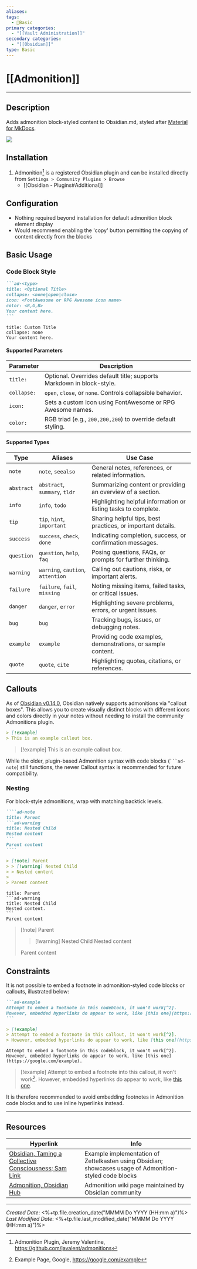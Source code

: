 ```yaml
---
aliases:
tags:
  - 📝Basic
primary categories:
  - "[[Vault Administration]]"
secondary categories:
  - "[[Obsidian]]"
type: Basic
---
```

# [[Admonition]]

***

## Description

Adds admonition block-styled content to Obsidian.md, styled after [Material for MkDocs](https://squidfunk.github.io/mkdocs-material/reference/admonitions/).

![](https://raw.githubusercontent.com/javalent/admonitions/master/publish/gifs/all.gif)

## Installation

1. Admonition[^1] is a registered Obsidian plugin and can be installed directly from `Settings > Community Plugins > Browse`
	* [[Obsidian - Plugins#Additional]]

## Configuration

* Nothing required beyond installation for default admonition block element display
* Would recommend enabling the 'copy' button permitting the copying of content directly from the blocks

## Basic Usage

### Code Block Style

````markdown
```ad-<type>
title: <Optional Title>
collapse: <none|open|close>
icon: <FontAwesome or RPG Awesome icon name>
color: <R,G,B>
Your content here.
```
````

```ad-info
title: Custom Title
collapse: none
Your content here.
```

#### Supported Parameters

| Parameter   | Description                                                          |
| ----------- | -------------------------------------------------------------------- |
| `title:`    | Optional. Overrides default title; supports Markdown in block-style. |
| `collapse:` | `open`, `close`, or `none`. Controls collapsible behavior.           |
| `icon:`     | Sets a custom icon using FontAwesome or RPG Awesome names.           |
| `color:`    | RGB triad (e.g., `200,200,200`) to override default styling.         |

#### Supported Types

| Type       | Aliases                           | Use Case                                                       |
| ---------- | --------------------------------- | -------------------------------------------------------------- |
| `note`     | `note`, `seealso`                 | General notes, references, or related information.             |
| `abstract` | `abstract`, `summary`, `tldr`     | Summarizing content or providing an overview of a section.     |
| `info`     | `info`, `todo`                    | Highlighting helpful information or listing tasks to complete. |
| `tip`      | `tip`, `hint`, `important`        | Sharing helpful tips, best practices, or important details.    |
| `success`  | `success`, `check`, `done`        | Indicating completion, success, or confirmation messages.      |
| `question` | `question`, `help`, `faq`         | Posing questions, FAQs, or prompts for further thinking.       |
| `warning`  | `warning`, `caution`, `attention` | Calling out cautions, risks, or important alerts.              |
| `failure`  | `failure`, `fail`, `missing`      | Noting missing items, failed tasks, or critical issues.        |
| `danger`   | `danger`, `error`                 | Highlighting severe problems, errors, or urgent issues.        |
| `bug`      | `bug`                             | Tracking bugs, issues, or debugging notes.                     |
| `example`  | `example`                         | Providing code examples, demonstrations, or sample content.    |
| `quote`    | `quote`, `cite`                   | Highlighting quotes, citations, or references.                 |

## Callouts

As of [Obsidian v0.14.0](https://publish.obsidian.md/hub/01+-+Community/Obsidian+Roundup/2022-03-19+Better+Citations+Workflows+%26+Native+Callout+Boxes), Obsidian natively supports admonitions via "callout boxes". This allows you to create visually distinct blocks with different icons and colors directly in your notes without needing to install the community Admonitions plugin.

````markdown
> [!example]
> This is an example callout box.
````

> [!example]
> This is an example callout box.

While the older, plugin-based Admonition syntax with code blocks (` ```ad-note `) still functions, the newer Callout syntax is recommended for future compatibility.

### Nesting

For block-style admonitions, wrap with matching backtick levels.

`````markdown
````ad-note
title: Parent
```ad-warning
title: Nested Child
Nested content
```
Parent content
````

> [!note] Parent
> > [!warning] Nested Child
> > Nested content
> 
> Parent content 
`````

````ad-note
title: Parent
```ad-warning
title: Nested Child
Nested content.
```
Parent content
````

> [!note] Parent
> > [!warning] Nested Child
> > Nested content
> 
> Parent content 
## Constraints

It is not possible to embed a footnote in admonition-styled code blocks or callouts, illustrated below:

````markdown
```ad-example
Attempt to embed a footnote in this codeblock, it won't work[^2].
However, embedded hyperlinks do appear to work, like [this one](https://google.com/example).
```

> [!example]
> Attempt to embed a footnote in this callout, it won't work[^2].
> However, embedded hyperlinks do appear to work, like [this one](https://google.com/example).
````

```ad-example
Attempt to embed a footnote in this codeblock, it won't work[^2].
However, embedded hyperlinks do appear to work, like [this one](https://google.com/example).
```

> [!example]
> Attempt to embed a footnote into this callout, it won't work[^2].
> However, embedded hyperlinks do appear to work, like [this one](https://google.com/example).

It is therefore recommended to avoid embedding footnotes in Admonition code blocks and to use inline hyperlinks instead.

___

## Resources

| Hyperlink                                                                                                                                        | Info                                                                                                    |
| ------------------------------------------------------------------------------------------------------------------------------------------------ | ------------------------------------------------------------------------------------------------------- |
| [Obsidian, Taming a Collective Consciousness; Sam Link](https://trustedsec.com/blog/obsidian-taming-a-collective-consciousness)                  | Example implementation of Zettelkasten using Obsidian; showcases usage of Admonition-styled code blocks |
| [Admonition, Obsidian Hub](https://publish.obsidian.md/hub/02+-+Community+Expansions/02.05+All+Community+Expansions/Plugins/obsidian-admonition) | Admonition wiki page maintained by Obsidian community                                                   |

[^1]: Admonition Plugin, Jeremy Valentine, https://github.com/javalent/admonitions
[^2]: Example Page, Google, https://google.com/example

***

*Created Date*: <%+tp.file.creation_date("MMMM Do YYYY (HH:mm a)")%>  
*Last Modified Date*: <%+tp.file.last_modified_date("MMMM Do YYYY (HH:mm a)")%>
